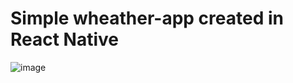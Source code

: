 # Simple wheather-app created in React Native
![image](https://github.com/avetman/wheather-app/assets/34584124/8b40fa33-f7ee-4e20-9883-89479e46b7ec)
